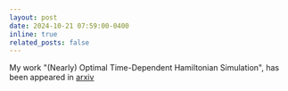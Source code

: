 ```yaml
---
layout: post
date: 2024-10-21 07:59:00-0400
inline: true
related_posts: false
---
```


My work "(Nearly) Optimal Time-Dependent Hamiltonian Simulation", has been appeared in [arxiv](https://arxiv.org/pdf/2410.14366)
    